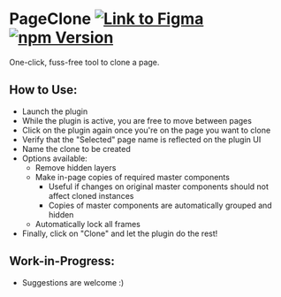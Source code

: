 # PageClone [![Link to Figma](https://img.shields.io/badge/figma-@page--clone-blueviolet)](https://www.figma.com/community/plugin/824942413886528676/PageClone) [![npm Version](https://img.shields.io/npm/v/figma-page-clone)](https://www.npmjs.com/package/figma-page-clone)

One-click, fuss-free tool to clone a page.

## How to Use:

- Launch the plugin
- While the plugin is active, you are free to move between pages
- Click on the plugin again once you're on the page you want to clone
- Verify that the "Selected" page name is reflected on the plugin UI
- Name the clone to be created
- Options available:
  - Remove hidden layers
  - Make in-page copies of required master components
    - Useful if changes on original master components should not affect cloned instances
    - Copies of master components are automatically grouped and hidden
  - Automatically lock all frames
- Finally, click on "Clone" and let the plugin do the rest!

## Work-in-Progress:

- Suggestions are welcome :)
